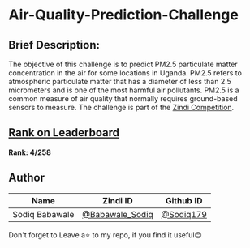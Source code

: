 # Air-Quality-Prediction-Challenge

## Brief Description: 

The objective of this challenge is to predict PM2.5 particulate matter concentration in the air for some locations in Uganda. PM2.5 refers to atmospheric particulate matter that has a diameter of less than 2.5 micrometers and is one of the most harmful air pollutants. PM2.5 is a common measure of air quality that normally requires ground-based sensors to measure. The challenge is part of the [Zindi Competition](https://zindi.africa/competitions/layerai-air-quality-prediction-challenge).

## [Rank on Leaderboard](https://zindi.africa/competitions/layerai-air-quality-prediction-challenge/leaderboard)

**Rank: 4/258**

## Author

<div align='center'>

| Name           |                     Zindi ID                     |                  Github ID                              |
|----------------|--------------------------------------------------|---------------------------------------------------------|
|Sodiq Babawale |[@Babawale_Sodiq](https://zindi.africa/users/Babawale_sodiq)      |[@Sodiq179](https://github.com/Sodiq179)        |


</div>

Don't forget to Leave a⭐️ to my repo, if you find it useful😊



